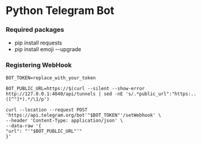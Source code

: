 # Python Telegram Bot

### Required packages

- pip install requests
- pip install emoji --upgrade

### Registering WebHook

```shell
BOT_TOKEN=replace_with_your_token

BOT_PUBLIC_URL=https://$(curl --silent --show-error http://127.0.0.1:4040/api/tunnels | sed -nE 's/.*public_url":"https:..([^"]*).*/\1/p')

curl --location --request POST 'https://api.telegram.org/bot'"$BOT_TOKEN"'/setWebhook' \
--header 'Content-Type: application/json' \
--data-raw '{
"url": "'"$BOT_PUBLIC_URL"'"
}'
```
